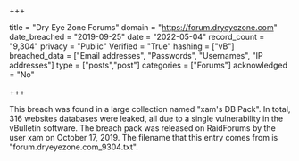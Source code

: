 +++

title = "Dry Eye Zone Forums"
domain = "https://forum.dryeyezone.com"
date_breached = "2019-09-25"
date = "2022-05-04"
record_count = "9,304"
privacy = "Public"
Verified = "True"
hashing = ["vB"]
breached_data = ["Email addresses", "Passwords", "Usernames", "IP addresses"]
type = ["posts","post"]
categories = ["Forums"]
acknowledged = "No"


+++


This breach was found in a large collection named "xam's DB Pack". In total, 316 websites databases were leaked, all due to a single vulnerability in the vBulletin software. The breach pack was released on RaidForums by the user xam on October 17, 2019. The filename that this entry comes from is "forum.dryeyezone.com_9304.txt".

